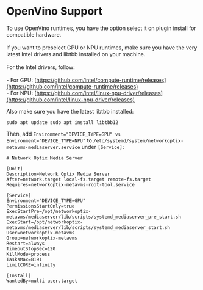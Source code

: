# OpenVino Support

To use OpenVino runtimes, you have the option select it on plugin install for compatible hardware.\
\
If you want to preselect GPU or NPU runtimes, make sure you have the very latest Intel drivers and  libtbb installed on your machine.\
\
For the Intel drivers, follow:\
\
\-  For GPU: [https://github.com/intel/compute-runtime/releases](https://github.com/intel/compute-runtime/releases) \
\-  For NPU: [https://github.com/intel/linux-npu-driver/releases](https://github.com/intel/linux-npu-driver/releases)

Also make sure you have the latest libtbb installed:

```
sudo apt update sudo apt install libtbb12
```

Then,  add `Environment="DEVICE_TYPE=GPU" vs Environment="DEVICE_TYPE=NPU"` to `/etc/systemd/system/networkoptix-metavms-mediaserver.service` under `[Service]:`

```
# Network Optix Media Server

[Unit]
Description=Network Optix Media Server
After=network.target local-fs.target remote-fs.target
Requires=networkoptix-metavms-root-tool.service

[Service]
Environment="DEVICE_TYPE=GPU"
PermissionsStartOnly=true
ExecStartPre=/opt/networkoptix-metavms/mediaserver/lib/scripts/systemd_mediaserver_pre_start.sh
ExecStart=/opt/networkoptix-metavms/mediaserver/lib/scripts/systemd_mediaserver_start.sh
User=networkoptix-metavms
Group=networkoptix-metavms
Restart=always
TimeoutStopSec=120
KillMode=process
TasksMax=8191
LimitCORE=infinity

[Install]
WantedBy=multi-user.target




```
